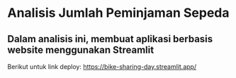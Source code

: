 # Analisis Jumlah Peminjaman Sepeda
## Dalam analisis ini, membuat aplikasi berbasis website menggunakan Streamlit
Berikut untuk link deploy: https://bike-sharing-day.streamlit.app/ 
